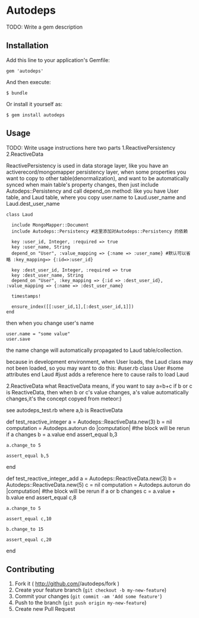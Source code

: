 # Autodeps

TODO: Write a gem description

## Installation

Add this line to your application's Gemfile:

    gem 'autodeps'

And then execute:

    $ bundle

Or install it yourself as:

    $ gem install autodeps

## Usage

TODO: Write usage instructions here
two parts
1.ReactivePersistency
2.ReactiveData

ReactivePersistency is used in data storage layer, like you have an activerecord/mongomapper persistency layer,
when some properties you want to copy to other table(denormalization), and want to be automatically synced when
main table's property changes,
then just include Autodeps::Persistency and call depend_on  method:
like you have User table, and Laud table, where you copy user.name to Laud.user_name and Laud.dest_user_name
```
class Laud

  include MongoMapper::Document
  include Autodeps::Persistency #这里添加对Autodeps::Persistency 的依赖

  key :user_id, Integer, :required => true
  key :user_name, String
  depend_on "User", :value_mapping => {:name => :user_name} #默认可以省略 :key_mapping=> {:id=>:user_id}

  key :dest_user_id, Integer, :required => true
  key :dest_user_name, String
  depend_on "User", :key_mapping => {:id => :dest_user_id}, :value_mapping => {:name => :dest_user_name}

  timestamps!

  ensure_index([[:user_id,1],[:dest_user_id,1]])
end
```
then when you change user's name
```
user.name = "some value"
user.save
```
the name change will automatically propagated to Laud table/collection.

because in development environment, when User loads, the Laud class may not been loaded, so you may want to
do this:
#user.rb
class User
  #some attributes
end
Laud #just adds a reference here to cause rails to load Laud

2.ReactiveData
what ReactiveData means, if you want to say a=b+c
if b or c is ReactiveData, then when b or c's value changes,
a's value automatically changes,it's the concept copyed from meteor:)

see autodeps_test.rb
where a,b is ReactiveData

  def test_reactive_integer
    a = Autodeps::ReactiveData.new(3)
    b = nil
    computation = Autodeps.autorun do |computation| #the block will be rerun if a changes
      b = a.value
    end
    assert_equal b,3

    a.change_to 5

    assert_equal b,5
  end

  def test_reactive_integer_add
    a = Autodeps::ReactiveData.new(3)
    b = Autodeps::ReactiveData.new(5)
    c = nil
    computation = Autodeps.autorun do |computation| #the block will be rerun if a or b changes
      c = a.value + b.value
    end
    assert_equal c,8

    a.change_to 5

    assert_equal c,10

    b.change_to 15

    assert_equal c,20
  end




## Contributing

1. Fork it ( http://github.com/<my-github-username>/autodeps/fork )
2. Create your feature branch (`git checkout -b my-new-feature`)
3. Commit your changes (`git commit -am 'Add some feature'`)
4. Push to the branch (`git push origin my-new-feature`)
5. Create new Pull Request
